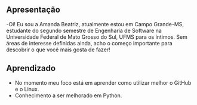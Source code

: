 ## Apresentação
-Oi! Eu sou a Amanda Beatriz, atualmente estou em Campo Grande-MS, estudante do segundo semestre de Engenharia de Software na Universidade Federal de Mato Grosso do Sul, UFMS para os íntimos. Sem áreas de interesse definidas ainda, acho o começo importante para descobrir o que você mais gosta de fazer!

## Aprendizado
* No momento meu foco está em aprender como utilizar melhor o GitHub e o Linux.
* Conhecimento a ser melhorado em Python.